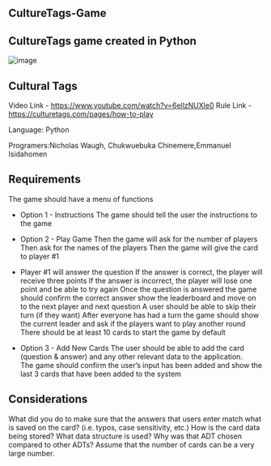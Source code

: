 ## CultureTags-Game

CultureTags game created in Python
---

![image](https://user-images.githubusercontent.com/50160339/126397297-7553100c-1e35-415a-8c4c-f4afe4ea0ea0.png)


Cultural Tags
---
Video Link - https://www.youtube.com/watch?v=6ellzNUXle0
Rule Link  - https://culturetags.com/pages/how-to-play



Language:  Python


Programers:Nicholas Waugh, Chukwuebuka Chinemere,Emmanuel Isidahomen



Requirements
---

The game should have a menu of functions

- Option 1 - Instructions
The game should tell the user the instructions to the game

- Option 2 - Play Game
Then the game will ask for the number of players
Then ask for the names of the players
Then the game will give the card to player #1

- Player #1 will answer the question
If the answer is correct, the player will receive three points
If the answer is incorrect, the player will lose one point and be able to try again
Once the question is answered the game should confirm the correct answer show the leaderboard and move on to the next player and next question
A user should be able to skip their turn (if they want)
After everyone has had a turn the game should show the current leader and ask if the players want to play another round
There should be at least 10 cards to start the game by default

- Option 3 - Add New Cards
The user should be able to add the card (question & answer) and any other relevant data to the application.  
The game should confirm the user’s input has been added and show the last 3 cards that have been added to the system

Considerations
---
What did you do to make sure that the answers that users enter match what is saved on the card? (i.e. typos, case sensitivity, etc.) How is the card data being stored? What data structure is used? Why was that ADT chosen compared to other ADTs? Assume that the number of cards can be a very large number. 
